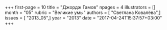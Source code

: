 +++
first-page = 10
title = "Джордж Гамов"
npages = 4
illustrators = []
month = "05"
rubric = "Великие умы"
authors = [ "Светлана Ковалёва",]
issues = [ "2013_05",]
year = "2013"
date = "2017-04-24T15:37:57+03:00"
+++
